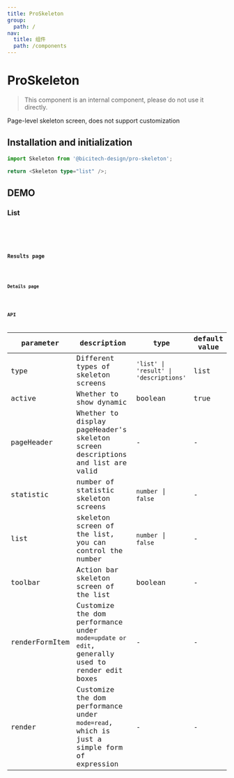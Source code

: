 ```yaml
---
title: ProSkeleton
group:
  path: /
nav:
  title: 组件
  path: /components
---
```


# ProSkeleton

> This component is an internal component, please do not use it directly.

Page-level skeleton screen, does not support customization

## Installation and initialization

```typescript | pure
import Skeleton from '@bicitech-design/pro-skeleton';

return <Skeleton type="list" />;
```

## DEMO

### List

<code src="./demos/list.tsx" title="List" />

<code src="./demos/list.static.tsx" title="List" debug />

### Results page

<code src="./demos/result.tsx" title="Results page" />

### Details page

<code src="./demos/descriptions.tsx" title="Details page" />

## API

| parameter | description | type | default value |
| --- | --- | --- | --- |
| type | Different types of skeleton screens | `'list' \| 'result' \| 'descriptions'` | list |
| active | Whether to show dynamic | boolean | true |
| pageHeader | Whether to display pageHeader's skeleton screen descriptions and list are valid | - | - |
| statistic | number of statistic skeleton screens | `number` \| `false` | - |
| list | skeleton screen of the list, you can control the number | `number` \| `false` | - |
| toolbar | Action bar skeleton screen of the list | boolean | - |
| renderFormItem | Customize the dom performance under `mode=update or edit`, generally used to render edit boxes | - | - |
| render | Customize the dom performance under `mode=read`, which is just a simple form of expression | - | - |
